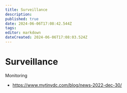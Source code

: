 ```yaml
---
title: Surveillance
description: 
published: true
date: 2024-06-06T17:08:42.544Z
tags: 
editor: markdown
dateCreated: 2024-06-06T17:08:03.524Z
---
```


# Surveillance

Monitoring

- <https://www.mytinydc.com/blog/news-2022-dec-30/>
